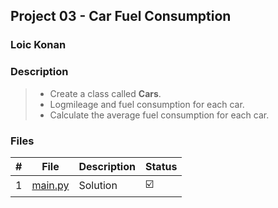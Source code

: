 ## Project 03 - Car Fuel Consumption

### Loic Konan

### Description

> - Create a class called **Cars**.
> - Logmileage and fuel consumption for each car.
> - Calculate the average fuel consumption for each car.
> 


### Files

|   #   | File               | Description | Status                  |
| :---: | ------------------ | ----------- | ----------------------- |
|   1   | [main.py](main.py) | Solution    | :ballot_box_with_check: |

